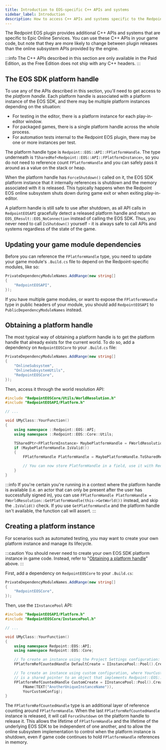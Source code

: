 ```yaml
---
title: Introduction to EOS-specific C++ APIs and systems
sidebar_label: Introduction
description: How to access C++ APIs and systems specific to the Redpoint EOS Online Framework plugin.
---
```


The Redpoint EOS plugin provides additional C++ APIs and systems that are specific to Epic Online Services. You can use these C++ APIs in your game code, but note that they are more likely to change between plugin releases than the online subsystem APIs provided by the engine.

:::info
The C++ APIs described in this section are only available in the Paid Edition, as the Free Edition does not ship with any C++ headers.
:::

## The EOS SDK platform handle

To use any of the APIs described in this section, you'll need to get access to the _platform handle_. Each platform handle is associated with a platform instance of the EOS SDK, and there may be multiple platform instances depending on the situation:

- For testing in the editor, there is a platform instance for each play-in-editor window.
- For packaged games, there is a single platform handle across the whole process.
- For automation tests internal to the Redpoint EOS plugin, there may be one or more instances per test.

The platform handle type is `Redpoint::EOS::API::FPlatformHandle`. The type underneath is `TSharedRef<Redpoint::EOS::API::FPlatformInstance>`, so you do not need to reference count `FPlatformHandle` and you can safely pass it around as a value on the stack or heap.

When the platform handle has `ForceShutdown()` called on it, the EOS SDK platform instance that it internally references is shutdown and the memory associated with it is released. This typically happens when the Redpoint EOS online subsystem shuts down during game exit or when exiting play-in-editor.

A platform handle is still safe to use after shutdown, as all API calls in `RedpointEOSAPI` gracefully detect a released platform handle and return an `EOS_EResult::EOS_NoConnection` instead of calling the EOS SDK. Thus, you never need to call `IsShutdown()` yourself - it is always safe to call APIs and systems regardless of the state of the game.

## Updating your game module dependencies

Before you can reference the `FPlatformHandle` type, you need to update your game module's `.Build.cs` file to depend on the Redpoint-specific modules, like so:

```csharp
PrivateDependencyModuleNames.AddRange(new string[]
{
    "RedpointEOSAPI",
});
```

If you have multiple game modules, or want to expose the `FPlatformHandle` type in public headers of your module, you should add `RedpointEOSAPI` to `PublicDependencyModuleNames` instead.

## Obtaining a platform handle

The most typical way of obtaining a platform handle is to get the platform handle that already exists for the current world. To do so, add a dependency on `RedpointEOSCore` to your `.Build.cs` file:

```csharp
PrivateDependencyModuleNames.AddRange(new string[]
{
    "OnlineSubsystem",
    "OnlineSubsystemUtils",
    "RedpointEOSCore",
});
```

Then, access it through the world resolution API:

```cpp
#include "RedpointEOSCore/Utils/WorldResolution.h"
#include "RedpointEOSAPI/Platform.h"

// ...

void UMyClass::YourFunction()
{
    using namespace ::Redpoint::EOS::API;
    using namespace ::Redpoint::EOS::Core::Utils;

    TSharedPtr<FPlatformInstance> MaybePlatformHandle = FWorldResolution::TryGetPlatformHandle(this->GetWorld());
    if (MaybePlatformHandle.IsValid())
    {
        FPlatformHandle PlatformHandle = MaybePlatformHandle.ToSharedRef();

        // You can now store PlatformHandle in a field, use it with RedpointEOSAPI calls, etc.
    }
}
```

:::info
If you're certain you're running in a context where the platform handle is available (i.e. an actor that can only be present after the user has successfully signed in), you can use `FPlatformHandle PlatformHandle = FWorldResolution::GetPlatformHandle(this->GetWorld())` instead, and skip the `.IsValid()` check. If you use `GetPlatformHandle` and the platform handle isn't available, the function call will assert.
:::

## Creating a platform instance

For scenarios such as automated testing, you may want to create your own platform instance and manage its lifecycle.

:::caution
You should never need to create your own EOS SDK platform instance in game code. Instead, refer to "[Obtaining a platform handle](#obtaining-a-platform-handle)" above.
:::

First, add a dependency on `RedpointEOSCore` to your `.Build.cs`:

```csharp
PrivateDependencyModuleNames.AddRange(new string[]
{
    "RedpointEOSCore",
});
```

Then, use the `IInstancePool` API:

```cpp
#include "RedpointEOSAPI/Platform.h"
#include "RedpointEOSCore/InstancePool.h"

// ...

void UMyClass::YourFunction()
{
    using namespace Redpoint::EOS::API;
    using namespace Redpoint::EOS::Core;

    // To create an instance using the Project Settings configuration:
    FPlatformRefCountedHandle DefaultCreate = IInstancePool::Pool().Create(FName(TEXT("UniqueInstanceName")));

    // To create an instance using custom configuration, where YourCustomConfig
    // is a shared pointer to an object that implements Redpoint::EOS::Config::IConfig.
    FPlatformRefCountedHandle CustomCreate = IInstancePool::Pool().CreateWithConfig(
        FName(TEXT("AnotherUniqueInstanceName")),
        YourCustomConfig);
}
```

The `FPlatformRefCountedHandle` type is an additional layer of reference counting around `FPlatformHandle`. When the last `FPlatformRefCountedHandle` instance is released, it will call `ForceShutdown` on the platform handle to release it. This allows the lifetime of `FPlatformHandle` and the lifetime of the underlying EOS SDK to be independent of one another, and to allow the online subsystem implementation to control when the platform instance is shutdown, even if game code continues to hold `FPlatformHandle` references in memory.
